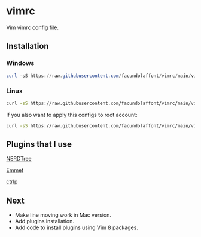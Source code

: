 # vimrc

Vim vimrc config file.

## Installation

### Windows

```powershell
curl -sS https://raw.githubusercontent.com/facundolaffont/vimrc/main/vimrc > $HOME\vimfiles\vimrc
```

### Linux

```sh
curl -sS https://raw.githubusercontent.com/facundolaffont/vimrc/main/vimrc > $HOME/.vim/vimrc
```

If you also want to apply this configs to root account:

```sh
curl -sS https://raw.githubusercontent.com/facundolaffont/vimrc/main/vimrc /root/.vim/vimrc
```

## Plugins that I use

[NERDTree](https://github.com/preservim/nerdtree)

[Emmet](https://github.com/mattn/emmet-vim)

[ctrlp](https://github.com/ctrlpvim/ctrlp.vim)

## Next

+ Make line moving work in Mac version.
+ Add plugins installation.
+ Add code to install plugins using Vim 8 packages.